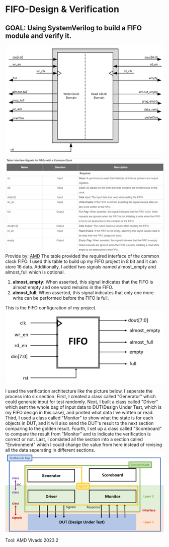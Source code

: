 # FIFO-Design & Verification
## GOAL: Using SystemVerilog to build a FIFO module and verify it.
![image](https://github.com/Pietra1226/FIFO-DV/blob/main/FIFO.png)

![image](https://github.com/Pietra1226/FIFO-DV/blob/main/FIFO%20Interface.png)
Provide by: [AMD](https://docs.amd.com/r/en-US/pg327-emb-fifo-gen/Native-FIFO-Interface-Signals)
The table provided the required interface of the common clock FIFO. I used this table to build up my FIFO project in 8 bit and it can store 16 data. Additionally, I added two signals named almost_empty and almost_full which is optional.

1. **almost_empty**: When asserted, this signal indicates that the FIFO is almost empty and one word remains in the FIFO.
2. **almost_full**: When asserted, this signal indicates that only one more write can be performed before the FIFO is full.

This is the FIFO configuration of my project.
![image](https://github.com/Pietra1226/FIFO-DV/blob/main/My%20FIFO.png)

I used the verification architecture like the picture below. I seperate the process into six section.
First, I created a class called "Generator" which could generate input for test randomly.
Next, I built a class called "Driver" which sent the whole bag of input data to DUT(Design Under Test, which is my FIFO design in this case), and printed what data I've written or read.
Third, I used a class called "Monitor" to show what the state is for each objects in DUT, and it will also send the DUT's result to the next section comparing to the golden result.
Fourth, I set up a class called "Scoreboard" to compare the result from "Monitor" and to indicate the verification is correct or not.
Last, I consisted all the section into a section called "Environment" which I could change the value from here instead of revising all the data seperating in different sections.
![image](https://github.com/Pietra1226/FIFO-DV/blob/main/Verification%20Architecture.png)

Tool: AMD Vivado 2023.2
